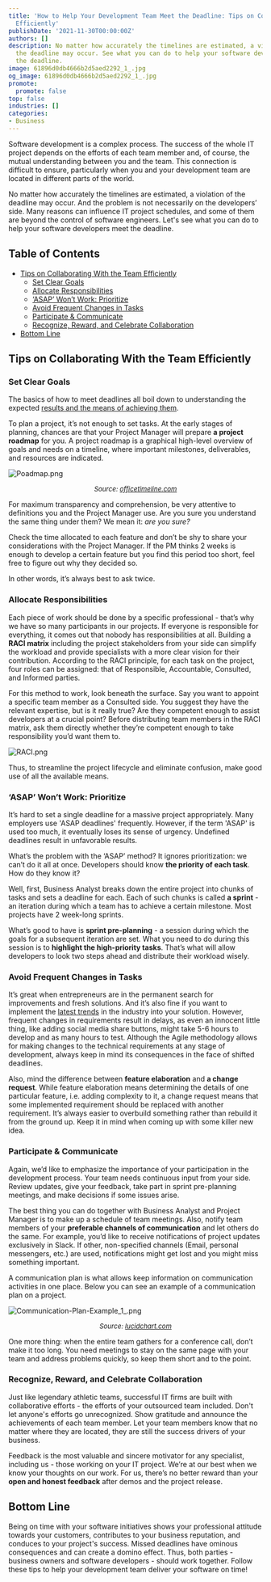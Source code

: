 ```yaml
---
title: 'How to Help Your Development Team Meet the Deadline: Tips on Collaborating
  Efficiently'
publishDate: '2021-11-30T00:00:00Z'
authors: []
description: No matter how accurately the timelines are estimated, a violation of
  the deadline may occur. See what you can do to help your software developers meet
  the deadline.
image: 61896d0db4666b2d5aed2292_1_.jpg
og_image: 61896d0db4666b2d5aed2292_1_.jpg
promote:
  promote: false
top: false
industries: []
categories:
- Business
---
```


Software development is a complex process. The success of the whole IT project depends on the efforts of each team member and, of course, the mutual understanding between you and the team. This connection is difficult to ensure, particularly when you and your development team are located in different parts of the world.

No matter how accurately the timelines are estimated, a violation of the deadline may occur. And the problem is not necessarily on the developers’ side. Many reasons can influence IT project schedules, and some of them are beyond the control of software engineers. Let's see what you can do to help your software developers meet the deadline.

<h2>Table of Contents</h2>
<ul>
<li><a href="#tips">Tips on Collaborating With the Team Efficiently</a>
<ul>
<li><a href="#goals">Set Clear Goals</a></li>
<li><a href="#responsibilities">Allocate Responsibilities</a></li>
<li><a href="#asap">‘ASAP’ Won’t Work: Prioritize</a></li>
<li><a href="#changes">Avoid Frequent Changes in Tasks</a></li>
<li><a href="#communicate">Participate & Communicate</a></li>
<li><a href="#recognize">Recognize, Reward, and Celebrate Collaboration</a></li>
</ul>
</li>
<li><a href="#fin">Bottom Line</a></li>
</ul>

<a name="tips"></a>
## Tips on Collaborating With the Team Efficiently
<a name="goals"></a>
### Set Clear Goals
The basics of how to meet deadlines all boil down to understanding the expected [results and the means of achieving them](https://anadea.info/blog/how-to-create-a-solid-business-plan-for-a-mobile-app-startup).

To plan a project, it’s not enough to set tasks. At the early stages of planning, chances are that your Project Manager will prepare __a project roadmap__ for you. A project roadmap is a graphical high-level overview of goals and needs on a timeline, where important milestones, deliverables, and resources are indicated.

![Poadmap.png](Poadmap.png)
_<center><font size="-1">Source: <a href="https://www.officetimeline.com/pro" rel="nofollow" target="_blank">officetimeline.com</a></font></center>_

For maximum transparency and comprehension, be very attentive to definitions you and the Project Manager use. Are you sure you understand the same thing under them? We mean it: _are you sure?_

Check the time allocated to each feature and don’t be shy to share your considerations with the Project Manager. If the PM thinks 2 weeks is enough to develop a certain feature but you find this period too short, feel free to figure out why they decided so.

In other words, it’s always best to ask twice.

<a name="responsibilities"></a>
### Allocate Responsibilities
Each piece of work should be done by a specific professional - that’s why we have so many participants in our projects. If everyone is responsible for everything, it comes out that nobody has responsibilities at all. Building a __RACI matrix__ including the project stakeholders from your side can simplify the workload and provide specialists with a more clear vision for their contribution. According to the RACI principle, for each task on the project, four roles can be assigned: that of Responsible, Accountable, Consulted, and Informed parties.

For this method to work, look beneath the surface. Say you want to appoint a specific team member as a Consulted side. You suggest they have the relevant expertise, but is it really true? Are they competent enough to assist developers at a crucial point? Before distributing team members in the RACI matrix, ask them directly whether they’re competent enough to take responsibility you’d want them to.

![RACI.png](RACI.png)

Thus, to streamline the project lifecycle and eliminate confusion, make good use of all the available means.

<a name="asap"></a>
### ‘ASAP’ Won’t Work: Prioritize
It’s hard to set a single deadline for a massive project appropriately. Many employers use 'ASAP deadlines' frequently. However, if the term 'ASAP' is used too much, it eventually loses its sense of urgency. Undefined deadlines result in unfavorable results.

What’s the problem with the ‘ASAP’ method? It ignores prioritization: we can’t do it all at once. Developers should know __the priority of each task__. How do they know it?

Well, first, Business Analyst breaks down the entire project into chunks of tasks and sets a deadline for each. Each of such chunks is called __a sprint__ - an iteration during which a team has to achieve a certain milestone. Most projects have 2 week-long sprints.

What’s good to have is __sprint pre-planning__ - a session during which the goals for a subsequent iteration are set. What you need to do during this session is to __highlight the high-priority tasks__. That’s what will allow developers to look two steps ahead and distribute their workload wisely.

<a name="changes"></a>
### Avoid Frequent Changes in Tasks
It’s great when entrepreneurs are in the permanent search for improvements and fresh solutions. And it’s also fine if you want to implement the [latest trends](https://anadea.info/blog/mobile-app-trends-where-the-industry-is-heading) in the industry into your solution. However, frequent changes in requirements result in delays, as even an innocent little thing, like adding social media share buttons, might take 5-6 hours to develop and as many hours to test. Although the Agile methodology allows for making changes to the technical requirements at any stage of development, always keep in mind its consequences in the face of shifted deadlines.

Also, mind the difference between __feature elaboration__ and __a change request__. While feature elaboration means determining the details of one particular feature, i.e. adding complexity to it, a change request means that some implemented requirement should be replaced with another requirement. It’s always easier to overbuild something rather than rebuild it from the ground up. Keep it in mind when coming up with some killer new idea.

<a name="communicate"></a>
### Participate & Communicate
Again, we’d like to emphasize the importance of your participation in the development process. Your team needs continuous input from your side. Review updates, give your feedback, take part in sprint pre-planning meetings, and make decisions if some issues arise.

The best thing you can do together with Business Analyst and Project Manager is to make up a schedule of team meetings. Also, notify team members of your __preferable channels of communication__ and let others do the same. For example, you’d like to receive notifications of project updates exclusively in Slack. If other, non-specified channels (Email, personal messengers, etc.) are used, notifications might get lost and you might miss something important.

A communication plan is what allows keep information on communication activities in one place. Below you can see an example of a communication plan on a project.

![Communication-Plan-Example_1_.png](Communication-Plan-Example_1_.png)
_<center><font size="-1">Source: <a href="https://www.lucidchart.com/blog/project-management-communication-plan" rel="nofollow" target="_blank">lucidchart.com</a></font></center>_

One more thing: when the entire team gathers for a conference call, don’t make it too long. You need meetings to stay on the same page with your team and address problems quickly, so keep them short and to the point.

<a name="recognize"></a>
### Recognize, Reward, and Celebrate Collaboration
Just like legendary athletic teams, successful IT firms are built with collaborative efforts - the efforts of your outsourced team included. Don't let anyone's efforts go unrecognized. Show gratitude and announce the achievements of each team member. Let your team members know that no matter where they are located, they are still the success drivers of your business.

Feedback is the most valuable and sincere motivator for any specialist, including us - those working on your IT project. We’re at our best when we know your thoughts on our work. For us, there’s no better reward than your __open and honest feedback__ after demos and the project release.

<a name="fin"></a>
## Bottom Line
Being on time with your software initiatives shows your professional attitude towards your customers, contributes to your business reputation, and conduces to your project's success. Missed deadlines have ominous consequences and can create a domino effect. Thus, both parties - business owners and software developers - should work together. Follow these tips to help your development team deliver your software on time!
